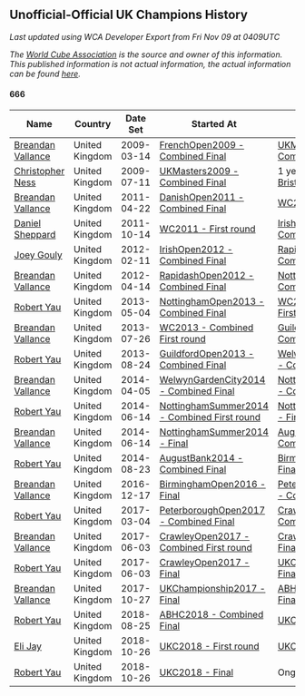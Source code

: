 ## Unofficial-Official UK Champions History

*Last updated using WCA Developer Export from Fri Nov 09 at 0409UTC*

*The [World Cube Association](https://www.worldcubeassociation.org) is the source and owner of this information. This published information is not actual information, the actual information can be found [here](https://www.worldcubeassociation.org/results).*

#### 666

|Name|Country|Date Set|Started At|Ended At|Days Held|  
|--|--|--|--|--|--|  
|[Breandan Vallance](https://www.worldcubeassociation.org/persons/2007VALL01)|United Kingdom|2009-03-14|[FrenchOpen2009 - Combined Final](https://www.worldcubeassociation.org/competitions/FrenchOpen2009/results/all#e666_c)|[UKMasters2009 - Combined Final](https://www.worldcubeassociation.org/competitions/UKMasters2009/results/all#e666_c)|119|  
|[Christopher Ness](https://www.worldcubeassociation.org/persons/2007NESS01)|United Kingdom|2009-07-11|[UKMasters2009 - Combined Final](https://www.worldcubeassociation.org/competitions/UKMasters2009/results/all#e666_c)|1 year after [BristolSpring2010](https://www.worldcubeassociation.org/competitions/BristolSpring2010/results/all#e666_c)|624|  
|[Breandan Vallance](https://www.worldcubeassociation.org/persons/2007VALL01)|United Kingdom|2011-04-22|[DanishOpen2011 - Combined Final](https://www.worldcubeassociation.org/competitions/DanishOpen2011/results/all#e666_c)|[WC2011 - First round](https://www.worldcubeassociation.org/competitions/WC2011/results/all#e666_1)|175|  
|[Daniel Sheppard](https://www.worldcubeassociation.org/persons/2009SHEP01)|United Kingdom|2011-10-14|[WC2011 - First round](https://www.worldcubeassociation.org/competitions/WC2011/results/all#e666_1)|[IrishOpen2012 - Combined Final](https://www.worldcubeassociation.org/competitions/IrishOpen2012/results/all#e666_c)|119|  
|[Joey Gouly](https://www.worldcubeassociation.org/persons/2007GOUL01)|United Kingdom|2012-02-11|[IrishOpen2012 - Combined Final](https://www.worldcubeassociation.org/competitions/IrishOpen2012/results/all#e666_c)|[RapidashOpen2012 - Combined Final](https://www.worldcubeassociation.org/competitions/RapidashOpen2012/results/all#e666_c)|63|  
|[Breandan Vallance](https://www.worldcubeassociation.org/persons/2007VALL01)|United Kingdom|2012-04-14|[RapidashOpen2012 - Combined Final](https://www.worldcubeassociation.org/competitions/RapidashOpen2012/results/all#e666_c)|[NottinghamOpen2013 - Combined Final](https://www.worldcubeassociation.org/competitions/NottinghamOpen2013/results/all#e666_c)|385|  
|[Robert Yau](https://www.worldcubeassociation.org/persons/2009YAUR01)|United Kingdom|2013-05-04|[NottinghamOpen2013 - Combined Final](https://www.worldcubeassociation.org/competitions/NottinghamOpen2013/results/all#e666_c)|[WC2013 - Combined First round](https://www.worldcubeassociation.org/competitions/WC2013/results/all#e666_d)|84|  
|[Breandan Vallance](https://www.worldcubeassociation.org/persons/2007VALL01)|United Kingdom|2013-07-26|[WC2013 - Combined First round](https://www.worldcubeassociation.org/competitions/WC2013/results/all#e666_d)|[GuildfordOpen2013 - Combined Final](https://www.worldcubeassociation.org/competitions/GuildfordOpen2013/results/all#e666_c)|28|  
|[Robert Yau](https://www.worldcubeassociation.org/persons/2009YAUR01)|United Kingdom|2013-08-24|[GuildfordOpen2013 - Combined Final](https://www.worldcubeassociation.org/competitions/GuildfordOpen2013/results/all#e666_c)|[WelwynGardenCity2014 - Combined Final](https://www.worldcubeassociation.org/competitions/WelwynGardenCity2014/results/all#e666_c)|224|  
|[Breandan Vallance](https://www.worldcubeassociation.org/persons/2007VALL01)|United Kingdom|2014-04-05|[WelwynGardenCity2014 - Combined Final](https://www.worldcubeassociation.org/competitions/WelwynGardenCity2014/results/all#e666_c)|[NottinghamSummer2014 - Combined First round](https://www.worldcubeassociation.org/competitions/NottinghamSummer2014/results/all#e666_d)|70|  
|[Robert Yau](https://www.worldcubeassociation.org/persons/2009YAUR01)|United Kingdom|2014-06-14|[NottinghamSummer2014 - Combined First round](https://www.worldcubeassociation.org/competitions/NottinghamSummer2014/results/all#e666_d)|[NottinghamSummer2014 - Final](https://www.worldcubeassociation.org/competitions/NottinghamSummer2014/results/all#e666_f)|0|  
|[Breandan Vallance](https://www.worldcubeassociation.org/persons/2007VALL01)|United Kingdom|2014-06-14|[NottinghamSummer2014 - Final](https://www.worldcubeassociation.org/competitions/NottinghamSummer2014/results/all#e666_f)|[AugustBank2014 - Combined Final](https://www.worldcubeassociation.org/competitions/AugustBank2014/results/all#e666_c)|71|  
|[Robert Yau](https://www.worldcubeassociation.org/persons/2009YAUR01)|United Kingdom|2014-08-23|[AugustBank2014 - Combined Final](https://www.worldcubeassociation.org/competitions/AugustBank2014/results/all#e666_c)|[BirminghamOpen2016 - Final](https://www.worldcubeassociation.org/competitions/BirminghamOpen2016/results/all#e666_f)|846|  
|[Breandan Vallance](https://www.worldcubeassociation.org/persons/2007VALL01)|United Kingdom|2016-12-17|[BirminghamOpen2016 - Final](https://www.worldcubeassociation.org/competitions/BirminghamOpen2016/results/all#e666_f)|[PeterboroughOpen2017 - Combined Final](https://www.worldcubeassociation.org/competitions/PeterboroughOpen2017/results/all#e666_c)|77|  
|[Robert Yau](https://www.worldcubeassociation.org/persons/2009YAUR01)|United Kingdom|2017-03-04|[PeterboroughOpen2017 - Combined Final](https://www.worldcubeassociation.org/competitions/PeterboroughOpen2017/results/all#e666_c)|[CrawleyOpen2017 - Combined First round](https://www.worldcubeassociation.org/competitions/CrawleyOpen2017/results/all#e666_d)|91|  
|[Breandan Vallance](https://www.worldcubeassociation.org/persons/2007VALL01)|United Kingdom|2017-06-03|[CrawleyOpen2017 - Combined First round](https://www.worldcubeassociation.org/competitions/CrawleyOpen2017/results/all#e666_d)|[CrawleyOpen2017 - Final](https://www.worldcubeassociation.org/competitions/CrawleyOpen2017/results/all#e666_f)|0|  
|[Robert Yau](https://www.worldcubeassociation.org/persons/2009YAUR01)|United Kingdom|2017-06-03|[CrawleyOpen2017 - Final](https://www.worldcubeassociation.org/competitions/CrawleyOpen2017/results/all#e666_f)|[UKChampionship2017 - Final](https://www.worldcubeassociation.org/competitions/UKChampionship2017/results/all#e666_f)|147|  
|[Breandan Vallance](https://www.worldcubeassociation.org/persons/2007VALL01)|United Kingdom|2017-10-27|[UKChampionship2017 - Final](https://www.worldcubeassociation.org/competitions/UKChampionship2017/results/all#e666_f)|[ABHC2018 - Combined Final](https://www.worldcubeassociation.org/competitions/ABHC2018/results/all#e666_c)|301|  
|[Robert Yau](https://www.worldcubeassociation.org/persons/2009YAUR01)|United Kingdom|2018-08-25|[ABHC2018 - Combined Final](https://www.worldcubeassociation.org/competitions/ABHC2018/results/all#e666_c)|[UKC2018 - First round](https://www.worldcubeassociation.org/competitions/UKC2018/results/all#e666_1)|63|  
|[Eli Jay](https://www.worldcubeassociation.org/persons/2014JAYE01)|United Kingdom|2018-10-26|[UKC2018 - First round](https://www.worldcubeassociation.org/competitions/UKC2018/results/all#e666_1)|[UKC2018 - Final](https://www.worldcubeassociation.org/competitions/UKC2018/results/all#e666_f)|0|  
|[Robert Yau](https://www.worldcubeassociation.org/persons/2009YAUR01)|United Kingdom|2018-10-26|[UKC2018 - Final](https://www.worldcubeassociation.org/competitions/UKC2018/results/all#e666_f)|Ongoing|13|  
